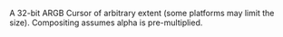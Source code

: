 A 32-bit ARGB Cursor of arbitrary extent (some platforms may limit the size). Compositing assumes alpha is pre-multiplied.